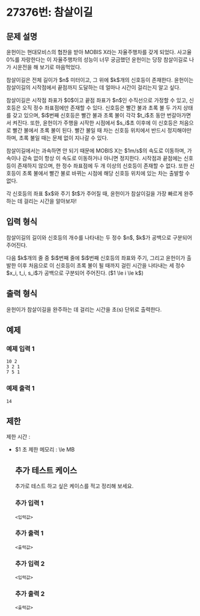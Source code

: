 # 27376번: 참살이길

## 문제 설명


<p>윤헌이는 현대모비스의 협찬을 받아 MOBIS X라는 자율주행차를 갖게 되었다. 사고율 0%를 자랑한다는 이 자율주행차의 성능이 너무 궁금했던 윤헌이는 당장 참살이길로 나가 시운전을 해 보기로 마음먹었다.</p>

<p>참살이길은 전체 길이가 $n$ 미터이고, 그 위에 $k$개의 신호등이 존재한다. 윤헌이는 참살이길의 시작점에서 끝점까지 도달하는 데 얼마나 시간이 걸리는지 알고 싶다.</p>

<p>참살이길은 시작점 좌표가 $0$이고 끝점 좌표가 $n$인 수직선으로 가정할 수 있고, 신호등은 오직 정수 좌표점에만 존재할 수 있다. 신호등은 빨간 불과 초록 불 두 가지 상태를 갖고 있으며, $i$번째 신호등은 빨간 불과 초록 불이 각각 $t_i$초 동안 번갈아가면서 켜진다. 또한, 윤헌이가 주행을 시작한 시점에서 $s_i$초 이후에 이 신호등은 처음으로 빨간 불에서 초록 불이 된다. 빨간 불일 때 차는 신호등 위치에서 반드시 정지해야만 하며, 초록 불일 때는 문제 없이 지나갈 수 있다. </p>

<p>참살이길에서는 과속하면 안 되기 때문에 MOBIS X는 $1m/s$의 속도로 이동하며, 가속이나 감속 없이 항상 이 속도로 이동하거나 아니면 정지한다. 시작점과 끝점에는 신호등이 존재하지 않으며, 한 정수 좌표점에 두 개 이상의 신호등이 존재할 수 없다. 또한 신호등이 초록 불에서 빨간 불로 바뀌는 시점에 해당 신호등 위치에 있는 차는 출발할 수 없다.</p>

<p>각 신호등의 좌표 $x$와 주기 $t$가 주어질 때, 윤헌이가 참살이길을 가장 빠르게 완주하는 데 걸리는 시간을 알아보자!</p>



## 입력 형식


<p>참살이길의 길이와 신호등의 개수를 나타내는 두 정수 $n$, $k$가 공백으로 구분되어 주어진다. </p>

<p>다음 $k$개의 줄 중 $i$번째 줄에 $i$번째 신호등의 좌표와 주기, 그리고 윤헌이가 출발한 이후 처음으로 이 신호등이 초록 불이 될 때까지 걸린 시간을 나타내는 세 정수 $x_i, t_i, s_i$가 공백으로 구분되어 주어진다. ($1 \le i \le k$)</p>



## 출력 형식


<p>윤헌이가 참살이길을 완주하는 데 걸리는 시간을 초(s) 단위로 출력한다.</p>



## 예제

### 예제 입력 1

```
10 2
3 2 1
7 5 1

```

### 예제 출력 1

```
14

```
          

## 제한
제한 시간 : 
			<ul>
	<li>$1 초
제한 메모리 : \le MB


## 추가 테스트 케이스

추가로 테스트 하고 싶은 케이스를 적고 정리해 보세요.

### 추가 입력 1

```
<입력값>
```

### 추가 출력 1

```
<출력값>
```

### 추가 입력 2

```
<입력값>
```

### 추가 출력 2

```
<출력값>
```
  